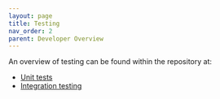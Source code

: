 ```yaml
---
layout: page
title: Testing
nav_order: 2
parent: Developer Overview
---
```

An overview of testing can be found within the repository at:
* [Unit tests](https://github.com/NVIDIA/spark-rapids/tree/branch-22.12/tests#readme)
* [Integration testing](https://github.com/NVIDIA/spark-rapids/tree/branch-22.12/integration_tests#readme)
